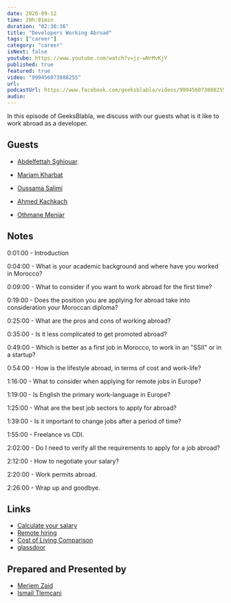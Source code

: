 ```yaml
---
date: 2020-09-12
time: 20h:01min
duration: "02:30:36"
title: "Developers Working Abroad"
tags: ["career"]
category: "career"
isNext: false
youtube: https://www.youtube.com/watch?v=jz-wNrMvKjY
published: true
featured: true
video: "999456073888255"
url:
podcastUrl: https://www.facebook.com/geeksblabla/videos/999456073888255
audio:
---
```


In this episode of GeeksBlabla, we discuss with our guests what is it like to work abroad as a developer.

## Guests

- [Abdelfettah Sghiouar](https://twitter.com/boredabdel)

- [Mariam Kharbat](https://twitter.com/MeriamKharbat)

- [Oussama Salimi](https://www.facebook.com/osama.salimi.1)

- [Ahmed Kachkach](http://kachkach.com/)

- [Othmane Meniar](https://www.facebook.com/maniar.othmane)

## Notes

0:01:00 - Introduction

0:04:00 - What is your academic background and where have you worked in Morocco?

0:09:00 - What to consider if you want to work abroad for the first time?

0:19:00 - Does the position you are applying for abroad take into consideration your Moroccan diploma?

0:25:00 - What are the pros and cons of working abroad?

0:35:00 - Is it less complicated to get promoted abroad?

0:49:00 - Which is better as a first job in Morocco, to work in an "SSII" or in a startup?

0:54:00 - How is the lifestyle abroad, in terms of cost and work-life?

1:16:00 - What to consider when applying for remote jobs in Europe?

1:19:00 - Is English the primary work-language in Europe?

1:25:00 - What are the best job sectors to apply for abroad?

1:39:00 - Is it important to change jobs after a period of time?

1:55:00 - Freelance vs CDI.

2:02:00 - Do I need to verify all the requirements to apply for a job abroad?

2:12:00 - How to negotiate your salary?

2:20:00 - Work permits abroad.

2:26:00 - Wrap up and goodbye.

## Links

- [Calculate your salary](https://stackoverflow.com/jobs/salary)
- [Remote hiring](https://news.ycombinator.com/item?id=17022563)
- [Cost of Living Comparison](https://www.numbeo.com/cost-of-living/comparison.jsp)
- [glassdoor](https://www.glassdoor.com/index.html)

## Prepared and Presented by

- [Meriem Zaid](https://www.facebook.com/MeriemZaid)
- [Ismail Tlemcani](https://www.facebook.com/profile.php?id=100010413469638)
